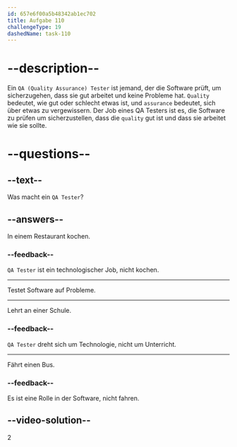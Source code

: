 ```yaml
---
id: 657e6f00a5b48342ab1ec702
title: Aufgabe 110
challengeType: 19
dashedName: task-110
---
```


# --description--

Ein `QA (Quality Assurance) Tester` ist jemand, der die Software prüft, um sicherzugehen, dass sie gut arbeitet und keine Probleme hat. `Quality` bedeutet, wie gut oder schlecht etwas ist, und `assurance` bedeutet, sich über etwas zu vergewissern. Der Job eines QA Testers ist es, die Software zu prüfen um sicherzustellen, dass die `quality` gut ist und dass sie arbeitet wie sie sollte.

# --questions--

## --text--

Was macht ein `QA Tester`?

## --answers--

In einem Restaurant kochen.

### --feedback--

`QA Tester` ist ein technologischer Job, nicht kochen.

---

Testet Software auf Probleme.

---

Lehrt an einer Schule.

### --feedback--

`QA Tester` dreht sich um Technologie, nicht um Unterricht.

---

Fährt einen Bus.

### --feedback--

Es ist eine Rolle in der Software, nicht fahren.

## --video-solution--

2

